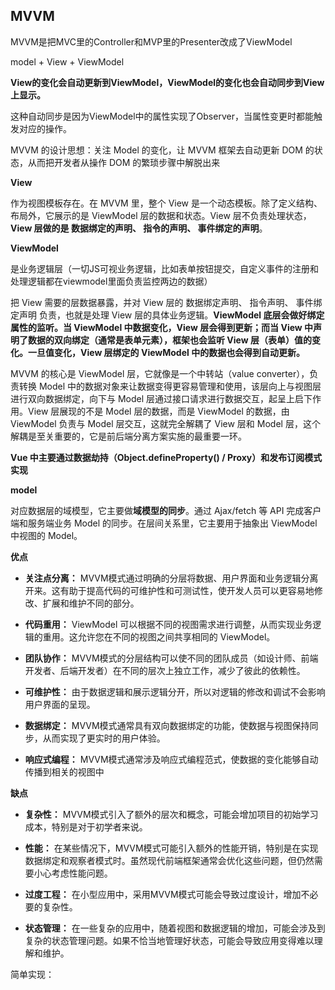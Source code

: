 ## MVVM

MVVM是把MVC里的Controller和MVP里的Presenter改成了ViewModel

model + View + ViewModel

**View的变化会自动更新到ViewModel，ViewModel的变化也会自动同步到View上显示。**

这种自动同步是因为ViewModel中的属性实现了Observer，当属性变更时都能触发对应的操作。

MVVM 的设计思想：关注 Model 的变化，让 MVVM 框架去自动更新 DOM 的状态，从而把开发者从操作 DOM 的繁琐步骤中解脱出来 



**View**

作为视图模板存在。在 MVVM 里，整个 View 是一个动态模板。除了定义结构、布局外，它展示的是 ViewModel 层的数据和状态。View 层不负责处理状态，**View 层做的是 数据绑定的声明、 指令的声明、 事件绑定的声明**。

**ViewModel**

是业务逻辑层（一切JS可视业务逻辑，比如表单按钮提交，自定义事件的注册和处理逻辑都在viewmodel里面负责监控两边的数据）

把 View 需要的层数据暴露，并对 View 层的 数据绑定声明、 指令声明、 事件绑定声明 负责，也就是处理 View 层的具体业务逻辑。**ViewModel 底层会做好绑定属性的监听。当 ViewModel 中数据变化，View 层会得到更新；而当 View 中声明了数据的双向绑定（通常是表单元素），框架也会监听 View 层（表单）值的变化。一旦值变化，View 层绑定的 ViewModel 中的数据也会得到自动更新。**

MVVM 的核心是 ViewModel 层，它就像是一个中转站（value converter），负责转换 Model 中的数据对象来让数据变得更容易管理和使用，该层向上与视图层进行双向数据绑定，向下与 Model 层通过接口请求进行数据交互，起呈上启下作用。View 层展现的不是 Model 层的数据，而是 ViewModel 的数据，由 ViewModel 负责与 Model 层交互，这就完全解耦了 View 层和 Model 层，这个解耦是至关重要的，它是前后端分离方案实施的最重要一环。

**Vue 中主要通过数据劫持（Object.defineProperty() / Proxy）和发布订阅模式实现**

**model**

对应数据层的域模型，它主要做**域模型的同步**。通过 Ajax/fetch 等 API 完成客户端和服务端业务 Model 的同步。在层间关系里，它主要用于抽象出 ViewModel 中视图的 Model。



**优点**

- **关注点分离：** MVVM模式通过明确的分层将数据、用户界面和业务逻辑分离开来。这有助于提高代码的可维护性和可测试性，使开发人员可以更容易地修改、扩展和维护不同的部分。

- **代码重用：** ViewModel 可以根据不同的视图需求进行调整，从而实现业务逻辑的重用。这允许您在不同的视图之间共享相同的 ViewModel。

- **团队协作：** MVVM模式的分层结构可以使不同的团队成员（如设计师、前端开发者、后端开发者）在不同的层次上独立工作，减少了彼此的依赖性。

- **可维护性：** 由于数据逻辑和展示逻辑分开，所以对逻辑的修改和调试不会影响用户界面的呈现。

- **数据绑定：** MVVM模式通常具有双向数据绑定的功能，使数据与视图保持同步，从而实现了更实时的用户体验。

- **响应式编程：** MVVM模式通常涉及响应式编程范式，使数据的变化能够自动传播到相关的视图中

  


**缺点**

- **复杂性：** MVVM模式引入了额外的层次和概念，可能会增加项目的初始学习成本，特别是对于初学者来说。

- **性能：** 在某些情况下，MVVM模式可能引入额外的性能开销，特别是在实现数据绑定和观察者模式时。虽然现代前端框架通常会优化这些问题，但仍然需要小心考虑性能问题。
- **过度工程：** 在小型应用中，采用MVVM模式可能会导致过度设计，增加不必要的复杂性。
- **状态管理：** 在一些复杂的应用中，随着视图和数据逻辑的增加，可能会涉及到复杂的状态管理问题。如果不恰当地管理好状态，可能会导致应用变得难以理解和维护。





简单实现：

```
```

